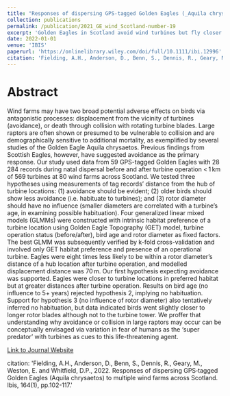 ```yaml
---
title: "Responses of dispersing GPS-tagged Golden Eagles (_Aquila chrysaetos_) to multiple wind farms across Scotland"
collection: publications
permalink: /publication/2021_GE_wind_Scotland-number-19
excerpt: 'Golden Eagles in Scotland avoid wind turbines but fly closer in preferred habitat'
date: 2022-01-01
venue: 'IBIS'
paperurl: 'https://onlinelibrary.wiley.com/doi/full/10.1111/ibi.12996'
citation: 'Fielding, A.H., Anderson, D., Benn, S., Dennis, R., Geary, M., Weston, E. and Whitfield, D.P., 2022. Responses of dispersing GPS‐tagged Golden Eagles (Aquila chrysaetos) to multiple wind farms across Scotland. Ibis, 164(1), pp.102-117.'
---
```

# Abstract

Wind farms may have two broad potential adverse effects on birds via antagonistic processes: displacement from the vicinity of turbines (avoidance), or death through collision with rotating turbine blades. Large raptors are often shown or presumed to be vulnerable to collision and are demographically sensitive to additional mortality, as exemplified by several studies of the Golden Eagle Aquila chrysaetos. Previous findings from Scottish Eagles, however, have suggested avoidance as the primary response. Our study used data from 59 GPS-tagged Golden Eagles with 28 284 records during natal dispersal before and after turbine operation < 1 km of 569 turbines at 80 wind farms across Scotland. We tested three hypotheses using measurements of tag records’ distance from the hub of turbine locations: (1) avoidance should be evident; (2) older birds should show less avoidance (i.e. habituate to turbines); and (3) rotor diameter should have no influence (smaller diameters are correlated with a turbine’s age, in examining possible habituation). Four generalized linear mixed models (GLMMs) were constructed with intrinsic habitat preference of a turbine location using Golden Eagle Topography (GET) model, turbine operation status (before/after), bird age and rotor diameter as fixed factors. The best GLMM was subsequently verified by k-fold cross-validation and involved only GET habitat preference and presence of an operational turbine. Eagles were eight times less likely to be within a rotor diameter’s distance of a hub location after turbine operation, and modelled displacement distance was 70 m. Our first hypothesis expecting avoidance was supported. Eagles were closer to turbine locations in preferred habitat but at greater distances after turbine operation. Results on bird age (no influence to 5+ years) rejected hypothesis 2, implying no habituation. Support for hypothesis 3 (no influence of rotor diameter) also tentatively inferred no habituation, but data indicated birds went slightly closer to longer rotor blades although not to the turbine tower. We proffer that understanding why avoidance or collision in large raptors may occur can be conceptually envisaged via variation in fear of humans as the ‘super predator’ with turbines as cues to this life-threatening agent.

[Link to Journal Website](https://onlinelibrary.wiley.com/doi/full/10.1111/ibi.12996)

citation: 'Fielding, A.H., Anderson, D., Benn, S., Dennis, R., Geary, M., Weston, E. and Whitfield, D.P., 2022. Responses of dispersing GPS‐tagged Golden Eagles (Aquila chrysaetos) to multiple wind farms across Scotland. Ibis, 164(1), pp.102-117.'
